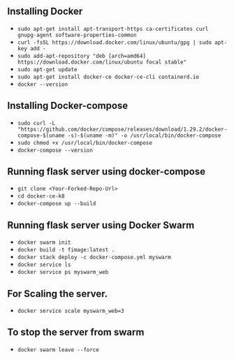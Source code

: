 
**Installing Docker**
-
- `sudo apt-get install apt-transport-https ca-certificates curl gnupg-agent software-properties-common`
- `curl -fsSL https://download.docker.com/linux/ubuntu/gpg | sudo apt-key add -`
- `sudo add-apt-repository "deb [arch=amd64] https://download.docker.com/linux/ubuntu focal stable"`
- `sudo apt-get update`
- `sudo apt-get install docker-ce docker-ce-cli containerd.io`
- `docker --version` 
   
**Installing Docker-compose**
-
- `sudo curl -L "https://github.com/docker/compose/releases/download/1.29.2/docker-compose-$(uname -s)-$(uname -m)" -o /usr/local/bin/docker-compose`
- `sudo chmod +x /usr/local/bin/docker-compose` 
- `docker-compose --version`

**Running flask server using docker-compose**
-
- `git clone <Your-Forked-Repo-Url>`
- `cd docker-ce-k8`
- `docker-compose up --build`

**Running flask server using Docker Swarm**
-
- `docker swarm init`
- `docker build -t fimage:latest .`
- `docker stack deploy -c docker-compose.yml myswarm`
- `docker service ls`
- `docker service ps myswarm_web`
  
**For Scaling the server.**
-
- `docker service scale myswarm_web=3`

**To stop the server from swarm**
-
- `docker swarm leave --force`
